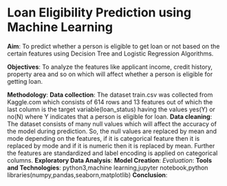 # Loan Eligibility Prediction using Machine Learning


**Aim**: 
To predict whether a person is eligible to get loan or not based on the certain features using Decision Tree and Logistic Regression Algorithms.

**Objectives**:
To analyze the features like applicant income, credit history, property area and so on which will affect whether a person is eligible for getting loan.

**Methodology**:
**Data collection**: The dataset train.csv was collected from Kaggle.com which consists of 614 rows and 13 features out of which the last column is the target variable(loan_status) having the values yes(Y) or no(N) where Y indicates that a person is eligible for loan.
**Data cleaning**: The dataset consists of many null values which will affect the accuracy of the model during prediction. So, the null values are replaced by mean and mode depending on the features, if it is categorical feature then it is replaced by mode and if it is numeric then it is replaced by mean. Further the features are standardized and label encoding is applied on categorical columns.
**Exploratory Data Analysis**:
**Model Creation**:
*Evaluation*:
**Tools and Technologies**:
python3,machine learning,jupyter notebook,python libraries(numpy,pandas,seaborn,matplotlib)
**Conclusion**:



